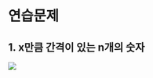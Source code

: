 # 연습문제
## 1. x만큼 간격이 있는 n개의 숫자

![](https://images.velog.io/images/withcolinsong/post/e300ae28-ad65-44b5-8bde-664b2ac180b2/image.png)



